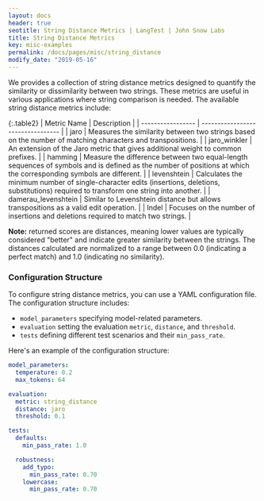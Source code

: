 ```yaml
---
layout: docs
header: true
seotitle: String Distance Metrics | LangTest | John Snow Labs
title: String Distance Metrics
key: misc-examples
permalink: /docs/pages/misc/string_distance
modify_date: "2019-05-16"
---
```


<div class="main-docs" markdown="1"><div class="h3-box" markdown="1">
We provides a collection of string distance metrics designed to quantify the similarity or dissimilarity between two strings. These metrics are useful in various applications where string comparison is needed. The available string distance metrics include:

{:.table2}
| Metric Name       | Description                       |
| ----------------- | --------------------------------- |
| jaro              | Measures the similarity between two strings based on the number of matching characters and transpositions. |
| jaro_winkler      | An extension of the Jaro metric that gives additional weight to common prefixes. |
| hamming           | Measure the difference between two equal-length sequences of symbols and is defined as the number of positions at which the corresponding symbols are different. |
| levenshtein       | Calculates the minimum number of single-character edits (insertions, deletions, substitutions) required to transform one string into another. |
| damerau_levenshtein | Similar to Levenshtein distance but allows transpositions as a valid edit operation. |
| Indel             | Focuses on the number of insertions and deletions required to match two strings. |

**Note:** returned scores are distances, meaning lower values are typically considered "better" and indicate greater similarity between the strings. The distances calculated are normalized to a range between 0.0 (indicating a perfect match) and 1.0 (indicating no similarity).

</div></div><div class="h3-box" markdown="1">

### Configuration Structure

To configure string distance metrics, you can use a YAML configuration file. The configuration structure includes:

- `model_parameters` specifying model-related parameters.
- `evaluation` setting the evaluation `metric`, `distance`, and `threshold`.
- `tests` defining different test scenarios and their `min_pass_rate`.

Here's an example of the configuration structure:

```yaml
model_parameters:
  temperature: 0.2
  max_tokens: 64

evaluation:
  metric: string_distance
  distance: jaro
  threshold: 0.1

tests:
  defaults:
    min_pass_rate: 1.0

  robustness:
    add_typo:
      min_pass_rate: 0.70
    lowercase:
      min_pass_rate: 0.70
```